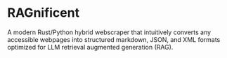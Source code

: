 # RAGnificent
A modern Rust/Python hybrid webscraper that intuitively converts any accessible webpages into structured markdown, JSON, and XML formats optimized for LLM retrieval augmented generation (RAG).
